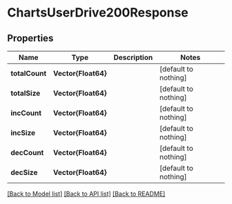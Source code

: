 # ChartsUserDrive200Response


## Properties
Name | Type | Description | Notes
------------ | ------------- | ------------- | -------------
**totalCount** | **Vector{Float64}** |  | [default to nothing]
**totalSize** | **Vector{Float64}** |  | [default to nothing]
**incCount** | **Vector{Float64}** |  | [default to nothing]
**incSize** | **Vector{Float64}** |  | [default to nothing]
**decCount** | **Vector{Float64}** |  | [default to nothing]
**decSize** | **Vector{Float64}** |  | [default to nothing]


[[Back to Model list]](../README.md#models) [[Back to API list]](../README.md#api-endpoints) [[Back to README]](../README.md)


